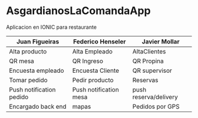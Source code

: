 # AsgardianosLaComandaApp
Aplicacion en IONIC para restaurante


| Juan Figueiras | Federico Henseler | Javier Mollar |
| ------ | ------ | ------ |
|Alta producto|Alta Empleado|AltaClientes|
|QR mesa|QR Ingreso|QR Propina|
|Encuesta empleado|Encuesta Cliente|QR supervisor|
|Tomar pedido|Pedir producto|Reservas|
|Push notification pedido|Push notification mesa|push reserva/delivery
|Encargado back end|mapas|Pedidos por GPS|
